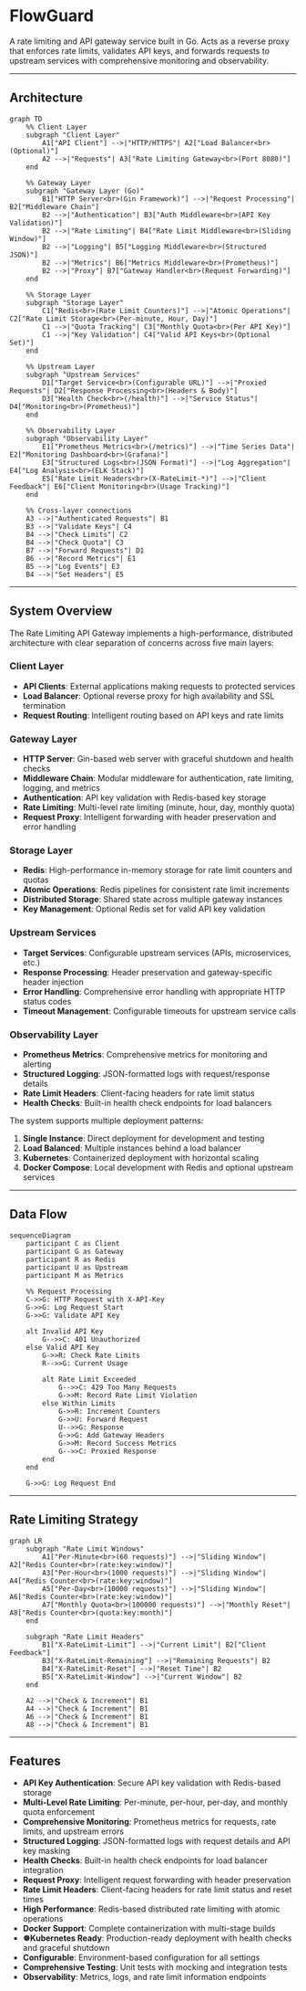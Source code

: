# FlowGuard

A rate limiting and API gateway service built in Go. Acts as a reverse proxy that enforces rate limits, validates API keys, and forwards requests to upstream services with comprehensive monitoring and observability.

---

## Architecture

```mermaid
graph TD
    %% Client Layer
    subgraph "Client Layer"
        A1["API Client"] -->|"HTTP/HTTPS"| A2["Load Balancer<br>(Optional)"]
        A2 -->|"Requests"| A3["Rate Limiting Gateway<br>(Port 8080)"]
    end

    %% Gateway Layer
    subgraph "Gateway Layer (Go)"
        B1["HTTP Server<br>(Gin Framework)"] -->|"Request Processing"| B2["Middleware Chain"]
        B2 -->|"Authentication"| B3["Auth Middleware<br>(API Key Validation)"]
        B2 -->|"Rate Limiting"| B4["Rate Limit Middleware<br>(Sliding Window)"]
        B2 -->|"Logging"| B5["Logging Middleware<br>(Structured JSON)"]
        B2 -->|"Metrics"| B6["Metrics Middleware<br>(Prometheus)"]
        B2 -->|"Proxy"| B7["Gateway Handler<br>(Request Forwarding)"]
    end

    %% Storage Layer
    subgraph "Storage Layer"
        C1["Redis<br>(Rate Limit Counters)"] -->|"Atomic Operations"| C2["Rate Limit Storage<br>(Per-minute, Hour, Day)"]
        C1 -->|"Quota Tracking"| C3["Monthly Quota<br>(Per API Key)"]
        C1 -->|"Key Validation"| C4["Valid API Keys<br>(Optional Set)"]
    end

    %% Upstream Layer
    subgraph "Upstream Services"
        D1["Target Service<br>(Configurable URL)"] -->|"Proxied Requests"| D2["Response Processing<br>(Headers & Body)"]
        D3["Health Check<br>(/health)"] -->|"Service Status"| D4["Monitoring<br>(Prometheus)"]
    end

    %% Observability Layer
    subgraph "Observability Layer"
        E1["Prometheus Metrics<br>(/metrics)"] -->|"Time Series Data"| E2["Monitoring Dashboard<br>(Grafana)"]
        E3["Structured Logs<br>(JSON Format)"] -->|"Log Aggregation"| E4["Log Analysis<br>(ELK Stack)"]
        E5["Rate Limit Headers<br>(X-RateLimit-*)"] -->|"Client Feedback"| E6["Client Monitoring<br>(Usage Tracking)"]
    end

    %% Cross-layer connections
    A3 -->|"Authenticated Requests"| B1
    B3 -->|"Validate Keys"| C4
    B4 -->|"Check Limits"| C2
    B4 -->|"Check Quota"| C3
    B7 -->|"Forward Requests"| D1
    B6 -->|"Record Metrics"| E1
    B5 -->|"Log Events"| E3
    B4 -->|"Set Headers"| E5
```

---

## System Overview

The Rate Limiting API Gateway implements a high-performance, distributed architecture with clear separation of concerns across five main layers:

### **Client Layer**

- **API Clients**: External applications making requests to protected services
- **Load Balancer**: Optional reverse proxy for high availability and SSL termination
- **Request Routing**: Intelligent routing based on API keys and rate limits

### **Gateway Layer**

- **HTTP Server**: Gin-based web server with graceful shutdown and health checks
- **Middleware Chain**: Modular middleware for authentication, rate limiting, logging, and metrics
- **Authentication**: API key validation with Redis-based key storage
- **Rate Limiting**: Multi-level rate limiting (minute, hour, day, monthly quota)
- **Request Proxy**: Intelligent forwarding with header preservation and error handling

### **Storage Layer**

- **Redis**: High-performance in-memory storage for rate limit counters and quotas
- **Atomic Operations**: Redis pipelines for consistent rate limit increments
- **Distributed Storage**: Shared state across multiple gateway instances
- **Key Management**: Optional Redis set for valid API key validation

### **Upstream Services**

- **Target Services**: Configurable upstream services (APIs, microservices, etc.)
- **Response Processing**: Header preservation and gateway-specific header injection
- **Error Handling**: Comprehensive error handling with appropriate HTTP status codes
- **Timeout Management**: Configurable timeouts for upstream service calls

### **Observability Layer**

- **Prometheus Metrics**: Comprehensive metrics for monitoring and alerting
- **Structured Logging**: JSON-formatted logs with request/response details
- **Rate Limit Headers**: Client-facing headers for rate limit status
- **Health Checks**: Built-in health check endpoints for load balancers

The system supports multiple deployment patterns:

1. **Single Instance**: Direct deployment for development and testing
2. **Load Balanced**: Multiple instances behind a load balancer
3. **Kubernetes**: Containerized deployment with horizontal scaling
4. **Docker Compose**: Local development with Redis and optional upstream services

---

## Data Flow

```mermaid
sequenceDiagram
    participant C as Client
    participant G as Gateway
    participant R as Redis
    participant U as Upstream
    participant M as Metrics

    %% Request Processing
    C->>G: HTTP Request with X-API-Key
    G->>G: Log Request Start
    G->>G: Validate API Key

    alt Invalid API Key
        G-->>C: 401 Unauthorized
    else Valid API Key
        G->>R: Check Rate Limits
        R-->>G: Current Usage

        alt Rate Limit Exceeded
            G-->>C: 429 Too Many Requests
            G->>M: Record Rate Limit Violation
        else Within Limits
            G->>R: Increment Counters
            G->>U: Forward Request
            U-->>G: Response
            G->>G: Add Gateway Headers
            G->>M: Record Success Metrics
            G-->>C: Proxied Response
        end
    end

    G->>G: Log Request End
```

---

## Rate Limiting Strategy

```mermaid
graph LR
    subgraph "Rate Limit Windows"
        A1["Per-Minute<br>(60 requests)"] -->|"Sliding Window"| A2["Redis Counter<br>(rate:key:window)"]
        A3["Per-Hour<br>(1000 requests)"] -->|"Sliding Window"| A4["Redis Counter<br>(rate:key:window)"]
        A5["Per-Day<br>(10000 requests)"] -->|"Sliding Window"| A6["Redis Counter<br>(rate:key:window)"]
        A7["Monthly Quota<br>(100000 requests)"] -->|"Monthly Reset"| A8["Redis Counter<br>(quota:key:month)"]
    end

    subgraph "Rate Limit Headers"
        B1["X-RateLimit-Limit"] -->|"Current Limit"| B2["Client Feedback"]
        B3["X-RateLimit-Remaining"] -->|"Remaining Requests"| B2
        B4["X-RateLimit-Reset"] -->|"Reset Time"| B2
        B5["X-RateLimit-Window"] -->|"Current Window"| B2
    end

    A2 -->|"Check & Increment"| B1
    A4 -->|"Check & Increment"| B1
    A6 -->|"Check & Increment"| B1
    A8 -->|"Check & Increment"| B1
```

---

## Features

- **API Key Authentication**: Secure API key validation with Redis-based storage
- **Multi-Level Rate Limiting**: Per-minute, per-hour, per-day, and monthly quota enforcement
- **Comprehensive Monitoring**: Prometheus metrics for requests, rate limits, and upstream errors
- **Structured Logging**: JSON-formatted logs with request details and API key masking
- **Health Checks**: Built-in health check endpoints for load balancer integration
- **Request Proxy**: Intelligent request forwarding with header preservation
- **Rate Limit Headers**: Client-facing headers for rate limit status and reset times
- **High Performance**: Redis-based distributed rate limiting with atomic operations
- **Docker Support**: Complete containerization with multi-stage builds
- **☸Kubernetes Ready**: Production-ready deployment with health checks and graceful shutdown
- **Configurable**: Environment-based configuration for all settings
- **Comprehensive Testing**: Unit tests with mocking and integration tests
- **Observability**: Metrics, logs, and rate limit information endpoints

